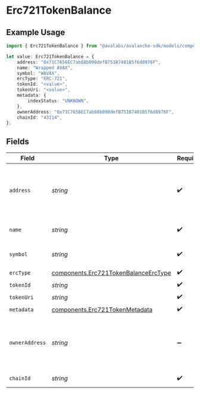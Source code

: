 # Erc721TokenBalance

## Example Usage

```typescript
import { Erc721TokenBalance } from "@avalabs/avalanche-sdk/models/components";

let value: Erc721TokenBalance = {
    address: "0x71C7656EC7ab88b098defB751B7401B5f6d8976F",
    name: "Wrapped AVAX",
    symbol: "WAVAX",
    ercType: "ERC-721",
    tokenId: "<value>",
    tokenUri: "<value>",
    metadata: {
        indexStatus: "UNKNOWN",
    },
    ownerAddress: "0x71C7656EC7ab88b098defB751B7401B5f6d8976F",
    chainId: "43114",
};
```

## Fields

| Field                                                                                        | Type                                                                                         | Required                                                                                     | Description                                                                                  | Example                                                                                      |
| -------------------------------------------------------------------------------------------- | -------------------------------------------------------------------------------------------- | -------------------------------------------------------------------------------------------- | -------------------------------------------------------------------------------------------- | -------------------------------------------------------------------------------------------- |
| `address`                                                                                    | *string*                                                                                     | :heavy_check_mark:                                                                           | A wallet or contract address in mixed-case checksum encoding.                                | 0x71C7656EC7ab88b098defB751B7401B5f6d8976F                                                   |
| `name`                                                                                       | *string*                                                                                     | :heavy_check_mark:                                                                           | The contract name.                                                                           | Wrapped AVAX                                                                                 |
| `symbol`                                                                                     | *string*                                                                                     | :heavy_check_mark:                                                                           | The contract symbol.                                                                         | WAVAX                                                                                        |
| `ercType`                                                                                    | [components.Erc721TokenBalanceErcType](../../models/components/erc721tokenbalanceerctype.md) | :heavy_check_mark:                                                                           | N/A                                                                                          |                                                                                              |
| `tokenId`                                                                                    | *string*                                                                                     | :heavy_check_mark:                                                                           | N/A                                                                                          |                                                                                              |
| `tokenUri`                                                                                   | *string*                                                                                     | :heavy_check_mark:                                                                           | N/A                                                                                          |                                                                                              |
| `metadata`                                                                                   | [components.Erc721TokenMetadata](../../models/components/erc721tokenmetadata.md)             | :heavy_check_mark:                                                                           | N/A                                                                                          |                                                                                              |
| `ownerAddress`                                                                               | *string*                                                                                     | :heavy_minus_sign:                                                                           | A wallet or contract address in mixed-case checksum encoding.                                | 0x71C7656EC7ab88b098defB751B7401B5f6d8976F                                                   |
| `chainId`                                                                                    | *string*                                                                                     | :heavy_check_mark:                                                                           | The evm chain id.                                                                            | 43114                                                                                        |